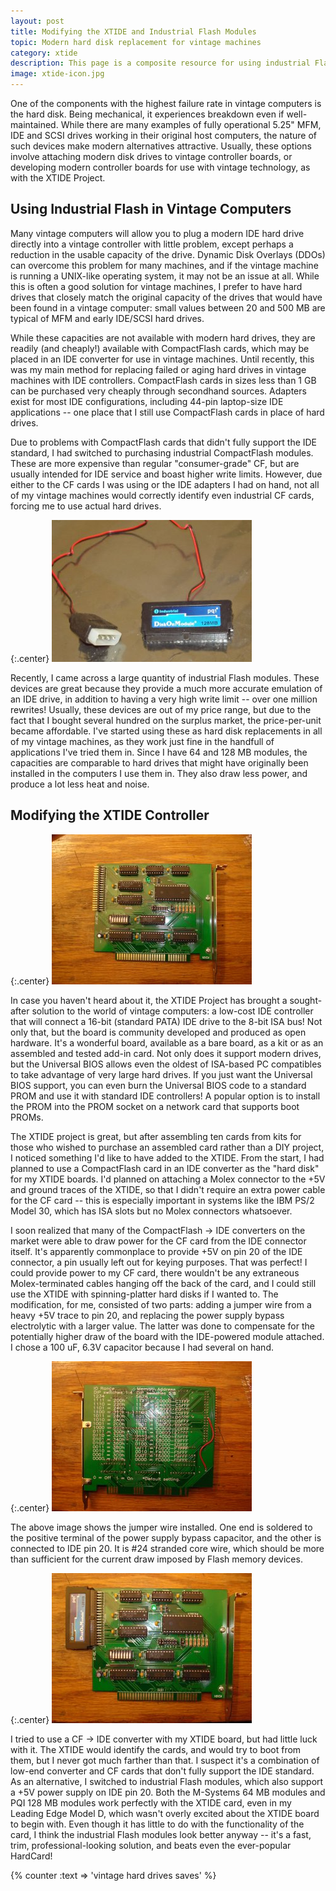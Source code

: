 ```yaml
---
layout: post
title: Modifying the XTIDE and Industrial Flash Modules
topic: Modern hard disk replacement for vintage machines
category: xtide
description: This page is a composite resource for using industrial Flash modules as hard disk replacements in vintage PCs, as well as a modification I performed to the XTIDE controller board.
image: xtide-icon.jpg
---
```


One of the components with the highest failure rate in vintage computers is the hard disk. Being mechanical, it experiences breakdown even if well-maintained. While there are many examples of fully operational 5.25" MFM, IDE and SCSI drives working in their original host computers, the nature of such devices make modern alternatives attractive. Usually, these options involve attaching modern disk drives to vintage controller boards, or developing modern controller boards for use with vintage technology, as with the XTIDE Project.

## Using Industrial Flash in Vintage Computers ##

Many vintage computers will allow you to plug a modern IDE hard drive directly into a vintage controller with little problem, except perhaps a reduction in the usable capacity of the drive. Dynamic Disk Overlays (DDOs) can overcome this problem for many machines, and if the vintage machine is running a UNIX-like operating system, it may not be an issue at all. While this is often a good solution for vintage machines, I prefer to have hard drives that closely match the original capacity of the drives that would have been found in a vintage computer: small values between 20 and 500 MB are typical of MFM and early IDE/SCSI hard drives.

While these capacities are not available with modern hard drives, they are readily (and cheaply!) available with CompactFlash cards, which may be placed in an IDE converter for use in vintage machines. Until recently, this was my main method for replacing failed or aging hard drives in vintage machines with IDE controllers. CompactFlash cards in sizes less than 1 GB can be purchased very cheaply through secondhand sources. Adapters exist for most IDE configurations, including 44-pin laptop-size IDE applications -- one place that I still use CompactFlash cards in place of hard drives.

Due to problems with CompactFlash cards that didn't fully support the IDE standard, I had switched to purchasing industrial CompactFlash modules. These are more expensive than regular "consumer-grade" CF, but are usually intended for IDE service and boast higher write limits. However, due either to the CF cards I was using or the IDE adapters I had on hand, not all of my vintage machines would correctly identify even industrial CF cards, forcing me to use actual hard drives.

{:.center}
![128 MB PQI Industrial Flash module](/images/xtide/xtide/flashmodule.jpg)

Recently, I came across a large quantity of industrial Flash modules. These devices are great because they provide a much more accurate emulation of an IDE drive, in addition to having a very high write limit -- over one million rewrites! Usually, these devices are out of my price range, but due to the fact that I bought several hundred on the surplus market, the price-per-unit became affordable. I've started using these as hard disk replacements in all of my vintage machines, as they work just fine in the handfull of applications I've tried them in. Since I have 64 and 128 MB modules, the capacities are comparable to hard drives that might have originally been installed in the computers I use them in. They also draw less power, and produce a lot less heat and noise.

## Modifying the XTIDE Controller ##

{:.center}
[![Front of the XTIDE Controller](/images/xtide/xtide/scaled/xtidemod-front.jpg)](/images/xtide/xtide/xtidemod-front.jpg)

In case you haven't heard about it, the XTIDE Project has brought a sought-after solution to the world of vintage computers: a low-cost IDE controller that will connect a 16-bit (standard PATA) IDE drive to the 8-bit ISA bus! Not only that, but the board is community developed and produced as open hardware. It's a wonderful board, available as a bare board, as a kit or as an assembled and tested add-in card. Not only does it support modern drives, but the Universal BIOS allows even the oldest of ISA-based PC compatibles to take advantage of very large hard drives. If you just want the Universal BIOS support, you can even burn the Universal BIOS code to a standard PROM and use it with standard IDE controllers! A popular option is to install the PROM into the PROM socket on a network card that supports boot PROMs.

The XTIDE project is great, but after assembling ten cards from kits for those who wished to purchase an assembled card rather than a DIY project, I noticed something I'd like to have added to the XTIDE. From the start, I had planned to use a CompactFlash card in an IDE converter as the "hard disk" for my XTIDE boards. I'd planned on attaching a Molex connector to the +5V and ground traces of the XTIDE, so that I didn't require an extra power cable for the CF card -- this is especially important in systems like the IBM PS/2 Model 30, which has ISA slots but no Molex connectors whatsoever.

I soon realized that many of the CompactFlash -> IDE converters on the market were able to draw power for the CF card from the IDE connector itself. It's apparently commonplace to provide +5V on pin 20 of the IDE connector, a pin usually left out for keying purposes. That was perfect! I could provide power to my CF card, there wouldn't be any extraneous Molex-terminated cables hanging off the back of the card, and I could still use the XTIDE with spinning-platter hard disks if I wanted to. The modification, for me, consisted of two parts: adding a jumper wire from a heavy +5V trace to pin 20, and replacing the power supply bypass electrolytic with a larger value. The latter was done to compensate for the potentially higher draw of the board with the IDE-powered module attached. I chose a 100 uF, 6.3V capacitor because I had several on hand.

{:.center}
[![Back of the XTIDE Controller](/images/xtide/xtide/scaled/xtidemod-back.jpg)](/images/xtide/xtide/xtidemod-back.jpg)

The above image shows the jumper wire installed. One end is soldered to the positive terminal of the power supply bypass capacitor, and the other is connected to IDE pin 20. It is #24 stranded core wire, which should be more than sufficient for the current draw imposed by Flash memory devices.

{:.center}
[![XTIDE with Industrial Flash module](/images/xtide/xtide/scaled/xtidemod-flash.jpg)](/images/xtide/xtide/xtidemod-flash.jpg)

I tried to use a CF -> IDE converter with my XTIDE board, but had little luck with it. The XTIDE would identify the cards, and would try to boot from them, but I never got much farther than that. I suspect it's a combination of low-end converter and CF cards that don't fully support the IDE standard. As an alternative, I switched to industrial Flash modules, which also support a +5V power supply on IDE pin 20. Both the M-Systems 64 MB modules and PQI 128 MB modules work perfectly with the XTIDE card, even in my Leading Edge Model D, which wasn't overly excited about the XTIDE board to begin with. Even though it has little to do with the functionality of the card, I think the industrial Flash modules look better anyway -- it's a fast, trim, professional-looking solution, and beats even the ever-popular HardCard!

{% counter :text => 'vintage hard drives saves' %}
